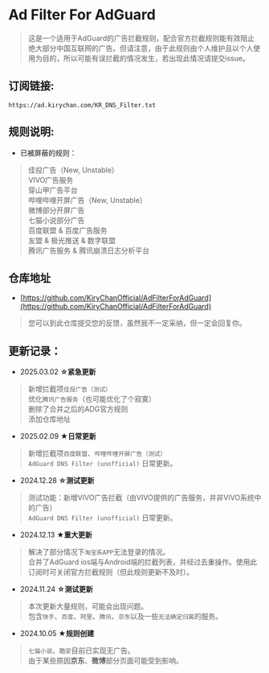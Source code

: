 # Ad Filter For AdGuard  
 
> 这是一个适用于AdGuard的广告拦截规则，配合官方拦截规则能有效阻止绝大部分中国互联网的广告。但请注意，由于此规则由个人维护且以个人使用为目的，所以可能有误拦截的情况发生，若出现此情况请提交issue。  
 
## 订阅链接:  
`https://ad.kirychan.com/KR_DNS_Filter.txt`  
 
## 规则说明:   
 
- 已被屏蔽的规则：  
> 佳投广告（New, Unstable）  
> VIVO广告服务  
> 穿山甲广告平台  
> 哔哩哔哩开屏广告（New, Unstable）  
> 微博部分开屏广告  
> 七猫小说部分广告  
> 百度联盟 & 百度广告服务  
> 友盟 & 极光推送 & 数字联盟  
> 腾讯广告服务 & 腾讯崩溃日志分析平台  

## 仓库地址  
- [https://github.com/KiryChanOfficial/AdFilterForAdGuard](https://github.com/KiryChanOfficial/AdFilterForAdGuard)  
> 您可以到此仓库提交您的反馈，虽然我不一定采纳，但一定会回复你。  
 
## 更新记录：  
- 2025.03.02 **☆紧急更新**  
> 新增拦截项`佳投广告（测试）`  
> 优化`腾讯广告服务`（也可能优化了个寂寞）  
> 删除了合并之后的ADG官方规则  
> 添加仓库地址

- 2025.02.09 **★日常更新**  
> 新增拦截项`百度联盟`、`哔哩哔哩开屏广告（测试）`  
> `AdGuard DNS Filter (unofficial)` 日常更新。  

- 2024.12.28 **☆测试更新**  
> 测试功能：新增VIVO广告拦截（由VIVO提供的广告服务，并非VIVO系统中的广告）  
> `AdGuard DNS Filter (unofficial)` 日常更新。  

- 2024.12.13 **★重大更新**  
> 解决了部分情况下`淘宝系APP`无法登录的情况。  
> 合并了AdGuard ios端与Android端的拦截列表，并经过去重操作。使用此订阅时可关闭官方拦截规则（但此规则更新不及时）。  

- 2024.11.24 **☆测试更新**  
> 本次更新大量规则，可能会出现问题。  
> 包含`快手`、`百度`、`阿里`、`腾讯`、`京东`以及一些`无法确定归属`的服务。  

- 2024.10.05 **★规则创建**  
> `七猫小说`、`酷安`目前已实现无广告。  
> 由于某些原因**京东**、**微博**部分页面可能受到影响。  